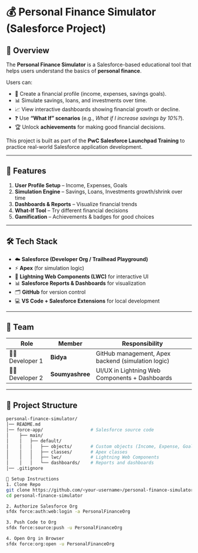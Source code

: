 # 💰 Personal Finance Simulator (Salesforce Project)

## 📌 Overview  
The **Personal Finance Simulator** is a Salesforce-based educational tool that helps users understand the basics of **personal finance**.  

Users can:  
- 📝 Create a financial profile (income, expenses, savings goals).  
- 📊 Simulate savings, loans, and investments over time.  
- 📈 View interactive dashboards showing financial growth or decline.  
- ❓ Use **“What If” scenarios** (e.g., *What if I increase savings by 10%?*).  
- 🏆 Unlock **achievements** for making good financial decisions.  

This project is built as part of the **PwC Salesforce Launchpad Training** to practice real-world Salesforce application development.  

---

## 🚀 Features  
1. **User Profile Setup** – Income, Expenses, Goals  
2. **Simulation Engine** – Savings, Loans, Investments growth/shrink over time  
3. **Dashboards & Reports** – Visualize financial trends  
4. **What-If Tool** – Try different financial decisions  
5. **Gamification** – Achievements & badges for good choices  

---

## 🛠️ Tech Stack  
- ☁️ **Salesforce (Developer Org / Trailhead Playground)**  
- ⚡ **Apex** (for simulation logic)  
- 🎨 **Lightning Web Components (LWC)** for interactive UI  
- 📊 **Salesforce Reports & Dashboards** for visualization  
- 🗂️ **GitHub** for version control  
- 💻 **VS Code + Salesforce Extensions** for local development  

---

## 👥 Team  
| Role | Member | Responsibility |
|------|---------|----------------|
| 👨‍💻 Developer 1 | **Bidya** | GitHub management, Apex backend (simulation logic) |
| 👩‍💻 Developer 2 | **Soumyashree** | UI/UX in Lightning Web Components + Dashboards |

---

## 📂 Project Structure  
```bash
personal-finance-simulator/
│── README.md
│── force-app/                  # Salesforce source code
│    ├── main/
│    │   ├── default/
│    │   │   ├── objects/       # Custom objects (Income, Expense, Goals, etc.)
│    │   │   ├── classes/       # Apex classes
│    │   │   ├── lwc/           # Lightning Web Components
│    │   │   └── dashboards/    # Reports and dashboards
│── .gitignore

🔧 Setup Instructions
1. Clone Repo
git clone https://github.com/<your-username>/personal-finance-simulator.git
cd personal-finance-simulator

2. Authorize Salesforce Org
sfdx force:auth:web:login -a PersonalFinanceOrg

3. Push Code to Org
sfdx force:source:push -u PersonalFinanceOrg

4. Open Org in Browser
sfdx force:org:open -u PersonalFinanceOrg
